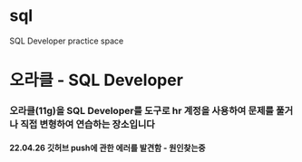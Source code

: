 # sql
SQL Developer practice space

# 오라클 - SQL Developer

### 오라클(11g)을 SQL Developer를 도구로 hr 계정을 사용하여 문제를 풀거나 직접 변형하여 연습하는 장소입니다 


#### 22.04.26 깃허브 push에 관한 에러를 발견함 - 원인찾는중

